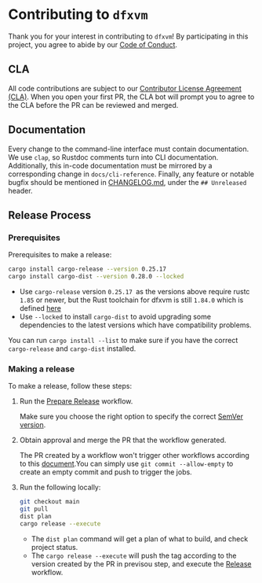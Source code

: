 # Contributing to `dfxvm`

Thank you for your interest in contributing to `dfxvm`! By participating in
this project, you agree to abide by our [Code of Conduct][code-of-conduct].

## CLA

All code contributions are subject to our [Contributor License Agreement (CLA)][cla].
When you open your first PR, the CLA bot will prompt you to agree to the CLA
before the PR can be reviewed and merged.

## Documentation

Every change to the command-line interface must contain documentation.
We use `clap`, so Rustdoc comments turn into CLI documentation. Additionally,
this in-code documentation must be mirrored by a corresponding change
in `docs/cli-reference`. Finally, any feature or notable bugfix should be
mentioned in [CHANGELOG.md](CHANGELOG.md), under the `## Unreleased` header.

## Release Process

### Prerequisites

Prerequisites to make a release:

```bash
cargo install cargo-release --version 0.25.17
cargo install cargo-dist --version 0.28.0 --locked
```

- Use `cargo-release` version `0.25.17 `as the versions above require rustc `1.85` or newer, but the Rust toolchain for dfxvm is still `1.84.0` which is defined [here](./rust-toolchain.toml)
- Use `--locked` to install `cargo-dist` to avoid upgrading some dependencies to the latest versions which have compatibility problems.

You can run `cargo install --list` to make sure if you have the correct `cargo-release` and `cargo-dist` installed.

### Making a release

To make a release, follow these steps:

1. Run the [Prepare Release][prepare-release-workflow] workflow.

   Make sure you choose the right option to specify the correct [SemVer version](https://github.com/crate-ci/cargo-release/blob/master/docs/reference.md#bump-level).

1. Obtain approval and merge the PR that the workflow generated.

   The PR created by a workflow won't trigger other workflows according to this [document](https://docs.github.com/en/actions/how-tos/writing-workflows/choosing-when-your-workflow-runs/triggering-a-workflow#triggering-a-workflow-from-a-workflow).You can simply use `git commit --allow-empty` to create an empty commit and push to trigger the jobs.

1. Run the following locally:

    ```bash
    git checkout main
    git pull
    dist plan
    cargo release --execute
    ```

    - The `dist plan` command will get a plan of what to build, and check project status.
    - The `cargo release --execute` will push the tag according to the version created by the PR in previsou step, and execute the [Release][release-workflow] workflow.

[code-of-conduct]: https://github.com/dfinity/ic-docutrack/blob/main/.github/CODE_OF_CONDUCT.md
[cla]: https://github.com/dfinity/cla/blob/master/CLA.md
[prepare-release-workflow]: https://github.com/dfinity/dfxvm/actions/workflows/prepare-release.yml
[release-workflow]: https://github.com/dfinity/dfxvm/actions/workflows/release.yml
